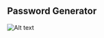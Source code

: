 Password Generator
------------------
![Alt text](https://github.com/l1qu1c1ty/passwordgenerator/blob/main/pass.png?raw=true "Password")

